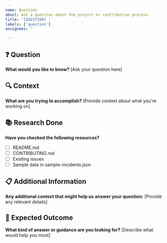 ```yaml
---
name: Question
about: Ask a question about the project or contribution process
title: '[QUESTION] '
labels: ['question']
assignees: ''

---
```


## ❓ Question

**What would you like to know?**
[Ask your question here]

## 🔍 Context
**What are you trying to accomplish?**
[Provide context about what you're working on]

## 📚 Research Done
**Have you checked the following resources?**
- [ ] README.md
- [ ] CONTRIBUTING.md
- [ ] Existing issues
- [ ] Sample data in sample-incidents.json

## 📋 Additional Information
**Any additional context that might help us answer your question:**
[Provide any relevant details]

## 🎯 Expected Outcome
**What kind of answer or guidance are you looking for?**
[Describe what would help you most]
